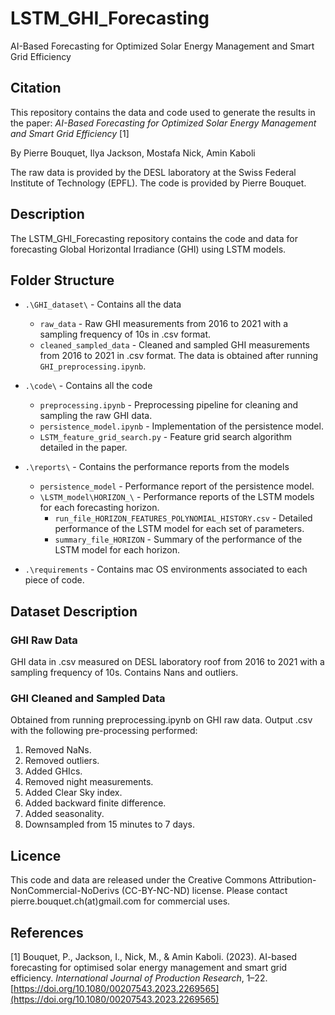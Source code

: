 # LSTM_GHI_Forecasting
AI-Based Forecasting for Optimized Solar Energy Management and Smart Grid Efficiency

## Citation
This repository contains the data and code used to generate the results in the paper:
_AI-Based Forecasting for Optimized Solar Energy Management and Smart Grid Efficiency_ [1]

By Pierre Bouquet, Ilya Jackson, Mostafa Nick, Amin Kaboli

The raw data is provided by the DESL laboratory at the Swiss Federal Institute of Technology (EPFL).
The code is provided by Pierre Bouquet.

## Description
The LSTM_GHI_Forecasting repository contains the code and data for forecasting Global Horizontal Irradiance (GHI) using LSTM models.

## Folder Structure
- `.\GHI_dataset\` - Contains all the data
    - `raw_data` - Raw GHI measurements from 2016 to 2021 with a sampling frequency of 10s in .csv format.
    - `cleaned_sampled_data` - Cleaned and sampled GHI measurements from 2016 to 2021 in .csv format. The data is obtained after running `GHI_preprocessing.ipynb`.

- `.\code\` - Contains all the code
    - `preprocessing.ipynb` - Preprocessing pipeline for cleaning and sampling the raw GHI data.
    - `persistence_model.ipynb` - Implementation of the persistence model.
    - `LSTM_feature_grid_search.py` - Feature grid search algorithm detailed in the paper.

- `.\reports\` - Contains the performance reports from the models
    - `persistence_model` - Performance report of the persistence model.
    - `\LSTM_model\HORIZON_\` - Performance reports of the LSTM models for each forecasting horizon.
        - `run_file_HORIZON_FEATURES_POLYNOMIAL_HISTORY.csv` - Detailed performance of the LSTM model for each set of parameters.
        - `summary_file_HORIZON` - Summary of the performance of the LSTM model for each horizon.

- `.\requirements` - Contains mac OS environments associated to each piece of code.

## Dataset Description

### GHI Raw Data
GHI data in .csv measured on DESL laboratory roof from 2016 to 2021 with a sampling frequency of 10s. Contains Nans and outliers.

### GHI Cleaned and Sampled Data
Obtained from running preprocessing.ipynb on GHI raw data.
Output .csv with the following pre-processing performed:
1. Removed NaNs.
2. Removed outliers.
3. Added GHIcs.
4. Removed night measurements.
5. Added Clear Sky index.
6. Added backward finite difference.
7. Added seasonality.
8. Downsampled from 15 minutes to 7 days.

## Licence 
This code and data are released under the Creative Commons Attribution-NonCommercial-NoDerivs (CC-BY-NC-ND) license.
Please contact pierre.bouquet.ch(at)gmail.com for commercial uses.
## References

[1] Bouquet, P., Jackson, I., Nick, M., & Amin Kaboli. (2023). AI-based forecasting for optimised solar energy management and smart grid efficiency. *International Journal of Production Research*, 1–22. [https://doi.org/10.1080/00207543.2023.2269565](https://doi.org/10.1080/00207543.2023.2269565) 
